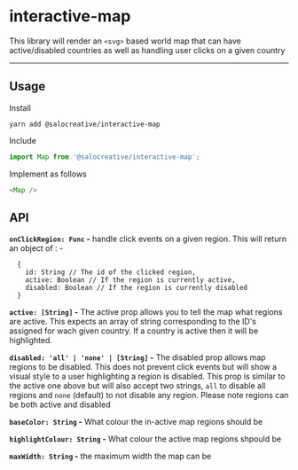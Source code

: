 # interactive-map

This library will render an `<svg>` based world map that can have active/disabled countries as well as handling user clicks on a given country

-------

## Usage

Install

```
yarn add @salocreative/interactive-map
```

Include

```javascript
import Map from '@salocreative/interactive-map';
```

Implement as follows

```javascript
<Map />
```

## API

**`onClickRegion: Func` -** handle click events on a given region. This will return an object of : -

```javacript
  {
    id: String // The id of the clicked region,
    active: Boolean // If the region is currently active,
    disabled: Boolean // If the region is currently disabled
  }
```

**`active: [String]` -** The active prop allows you to tell the map what regions are active. This expects an array of string corresponding to the ID's assigned for wach given country. If a country is active then it will be highlighted.

**`disabled: 'all' | 'none' | [String]` -** The disabled prop allows map regions to be disabled. This does not prevent click events but will show a visual style to a user highlighting a region is disabled. This prop is similar to the active one above but will also accept two strings, `all` to disable all regions and `none` (default) to not disable any region. Please note regions can be both active and disabled

**`baseColor: String` -** What colour the in-active map regions should be

**`highlightColour: String` -** What colour the active map regions shpould be

**`maxWidth: String` -** the maximum width the map can be
